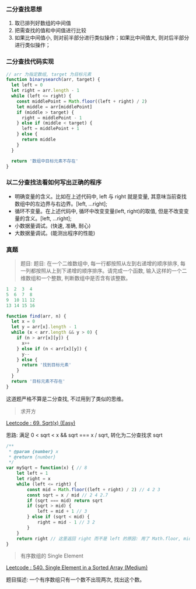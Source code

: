 <!--
abbrlink: ps27a5tp
-->

### 二分查找思想

1. 取已排列好数组的中间值
2. 把需查找的值和中间值进行比较
3. 如果比中间值小, 则对前半部分进行类似操作；如果比中间值大, 则对后半部分进行类似操作；

### 二分查找代码实现

```js
// arr 为指定数组, target 为目标元素
function binarysearch(arr, target) {
  let left = 0
  let right = arr.length - 1
  while (left <= right) {
    const middlePoint = Math.floor((left + right) / 2)
    let middle = arr[middlePoint]
    if (middle > target) {
      right = middlePoint - 1
    } else if (middle < target) {
      left = middlePoint + 1
    } else {
      return middle
    }
  }

  return '数组中目标元素不存在'
}
```

### 以二分查找法看如何写出正确的程序

* 明确变量的含义。比如在上述代码中, left 与 right 就是变量, 其意味当前查找数组中的左边界与右边界。[left, ...right];
* 循环不变量。在上述代码中, 循环中改变变量(left, right)的取值, 但是不改变变量的含义。[left, ...right];
* 小数据量调试。(快速, 准确, 耐心)
* 大数据量调试。(能测出程序的性能)

### 真题

> 题目: 题目: 在一个二维数组中, 每一行都按照从左到右递增的顺序排序, 每一列都按照从上到下递增的顺序排序。请完成一个函数, 输入这样的一个二维数组和一个整数, 判断数组中是否含有该整数。

```js
1  2  3  4
5  6  7  8
9  10 11 12
13 14 15 16

function find(arr, n) {
  let x = 0
  let y = arr[x].length - 1
  while (x < arr.length && y > 0) {
    if (n > arr[x][y]) {
      x++
    } else if (n < arr[x][y]) {
      y--
    } else {
      return '找到目标元素'
    }
  }
  return '目标元素不存在'
}
```

这道题严格不算是二分查找, 不过用到了类似的思维。

> 求开方

[Leetcode : 69. Sqrt(x) (Easy)](https://leetcode.com/problems/sqrtx/description/)

思路: 满足 0 < sqrt < x && sqrt === x / sqrt, 转化为二分查找求 sqrt

```js
/**
 * @param {number} x
 * @return {number}
 */
var mySqrt = function(x) { // 8
    let left = 1
    let right = x
    while (left <= right) {
        const mid = Math.floor((left + right) / 2) // 4 2 3
        const sqrt = x / mid // 2 4 2.7
        if (sqrt === mid) return sqrt
        if (sqrt > mid) {
            left = mid + 1 // 3
        } else if (sqrt < mid) {
            right = mid - 1 // 3 2
        }
    }
    return right // 这里返回 right 而不是 left 的原因: 用了 Math.floor, mid 会偏小, 相应 sqrt 会偏大
}
```

> 有序数组的 Single Element

[Leetcode : 540. Single Element in a Sorted Array (Medium)](https://leetcode.com/problems/single-element-in-a-sorted-array/description/)

题目描述: 一个有序数组只有一个数不出现两次, 找出这个数。